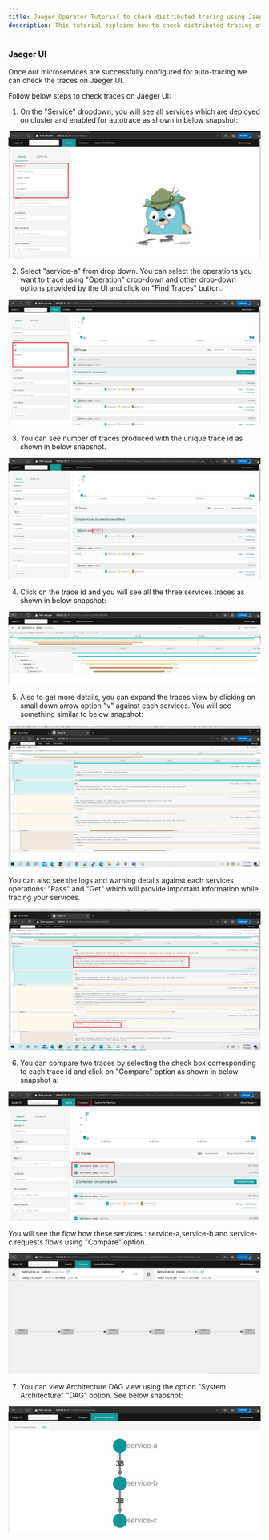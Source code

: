 ```yaml
---
title: Jaeger Operator Tutorial to check distributed tracing using Jaeger UI
description: This tutorial explains how to check distributed tracing of services using Jaeger UI
---
```


### Jaeger UI

Once our microservices are successfully configured for auto-tracing we can check the traces on Jaeger UI.

Follow below steps to check traces on Jaeger UI:

1. On the "Service" dropdown, you will see all services which are deployed on cluster and enabled for autotrace as shown in below snapshot: 

![](_images/service-autotracing-jaeger-ui.png)

2. Select "service-a" from drop down. You can select the operations you want to trace using "Operation" drop-down and other drop-down options provided by the UI and click on "Find Traces" button.

![](_images/operations.png)

3. You can see number of traces produced with the unique trace id as shown in below snapshot.

 ![](_images/see-detailed-trace-of-all-the-services.png)

4. Click on the trace id and you will see all the three services traces as shown in below snapshot:

![](_images/services-tracing.PNG)

5. Also to get more details, you can expand the traces view by clicking on small down arrow option "v" against each services. You will see something similar to below snapshot:

![](_images/services-expanded-form.png)

You can also see the logs and warning details against each services operations: "Pass" and "Get" which will provide important information while tracing your services.

![](_images/logging-warning-msg.png)


6. You can compare two traces by selecting the check box corresponding to each trace id and click on "Compare" option as shown in below snapshot a:


![](_images/compare-services-traces.png)

You will see the flow how these services : service-a,service-b and service-c requests flows using "Compare" option.

![](_images/compare-services.PNG)

7. You can view Architecture DAG view using the option "System Architecture" "DAG" option. See below snapshot:

![](_images/system-architecture.PNG)


